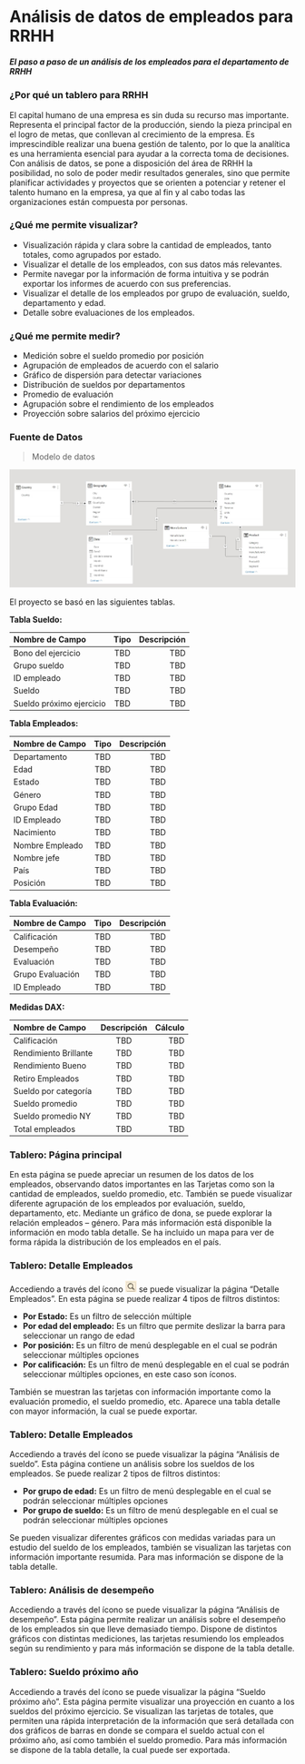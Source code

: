 # Análisis de datos de empleados para RRHH
##### El paso a paso de un análisis de los empleados para el departamento de RRHH

### ¿Por qué un tablero para RRHH

El capital humano de una empresa es sin duda su recurso mas importante. Representa el principal factor de la producción, siendo la pieza principal en el logro de metas, que conllevan al crecimiento de la empresa.
Es imprescindible realizar una buena gestión de talento, por lo que la analítica es una herramienta esencial para ayudar a la correcta toma de decisiones. 
Con análisis de datos, se pone a disposición del área de RRHH la posibilidad, no solo de poder medir resultados generales, sino que permite planificar actividades y proyectos que se orienten a potenciar y retener el talento humano en la empresa, ya que al fin y al cabo todas las organizaciones están compuesta por personas.

### ¿Qué me permite visualizar?

- Visualización rápida y clara sobre la cantidad de empleados, tanto totales, como agrupados por estado.
- Visualizar el detalle de los empleados, con sus datos más relevantes.
- Permite navegar por la información de forma intuitiva y se podrán exportar los informes de acuerdo con sus preferencias.
- Visualizar el detalle de los empleados por grupo de evaluación, sueldo, departamento y edad.
- Detalle sobre evaluaciones de los empleados.

### ¿Qué me permite medir?
- Medición sobre el sueldo promedio por posición
- Agrupación de empleados de acuerdo con el salario
- Gráfico de dispersión para detectar variaciones
- Distribución de sueldos por departamentos
- Promedio de evaluación
- Agrupación sobre el rendimiento de los empleados
- Proyección sobre salarios del próximo ejercicio

### Fuente de Datos

> Modelo de datos

![](https://github.com/marips67/Archivos/blob/main/EjemplosGIT/Foto3.jpg)


El proyecto se basó en las siguientes tablas.

**Tabla Sueldo:**

| Nombre de Campo  | Tipo  | Descripción |
| :------------ |:---------------:| -----:|
| Bono del ejercicio      | TBD | TBD |
| Grupo sueldo      | TBD        |   TBD |
|ID empleado | TBD        |    TBD |
|Sueldo | TBD       |  TBD |
|Sueldo próximo ejercicio | TBD       |   TBD |


**Tabla Empleados:**

| Nombre de Campo  | Tipo  | Descripción |
| :------------ |:---------------:| -----:|
| Departamento     | TBD | TBD |
| Edad    | TBD        |   TBD |
|Estado | TBD        |    TBD |
|Género | TBD       |  TBD |
|Grupo Edad | TBD       |   TBD |
| ID Empleado     | TBD | TBD |
| Nacimiento    | TBD        |   TBD |
|Nombre Empleado | TBD        |    TBD |
|Nombre jefe | TBD       |  TBD |
|País | TBD       |   TBD |
|Posición | TBD       |   TBD |

**Tabla Evaluación:**

| Nombre de Campo  | Tipo  | Descripción |
| :------------ |:---------------:| -----:|
| Calificación     | TBD | TBD |
| Desempeño    | TBD        |   TBD |
|Evaluación | TBD        |    TBD |
|Grupo Evaluación | TBD       |  TBD |
|ID Empleado | TBD       |   TBD |


**Medidas DAX:**

| Nombre de Campo  | Descripción  | Cálculo |
| :------------ |:---------------:| -----:|
| Calificación     | TBD | TBD |
| Rendimiento Brillante    | TBD        |   TBD |
|Rendimiento Bueno | TBD        |    TBD |
|Retiro Empleados | TBD       |  TBD |
|Sueldo por categoría | TBD       |   TBD |
| Sueldo promedio     | TBD | TBD |
| Sueldo promedio NY     | TBD | TBD |
| Total empleados     | TBD | TBD |


### Tablero: Página principal

En esta página se puede apreciar un resumen de los datos de los empleados, observando datos importantes en las Tarjetas como son la cantidad de empleados, sueldo promedio, etc.
También se puede visualizar diferente agrupación de los empleados por evaluación, sueldo, departamento, etc. Mediante un gráfico de dona, se puede explorar la relación empleados – género.
Para más información está disponible la información en modo tabla detalle. 
Se ha incluido un mapa para ver de forma rápida la distribución de los empleados en el país.



### Tablero: Detalle Empleados

Accediendo a través del ícono <img src="https://github.com/marips67/Archivos/blob/main/EjemplosGIT/Detalle.jpg" width="20px" height="20px"> se puede visualizar la página “Detalle Empleados”. En esta página se puede realizar 4 tipos de filtros distintos:
- **Por Estado:** Es un filtro de selección múltiple
- **Por edad del empleado:** Es un filtro que permite deslizar la barra para seleccionar un rango de edad
- **Por posición:** Es un filtro de menú desplegable en el cual se podrán seleccionar múltiples opciones
- **Por calificación:** Es un filtro de menú desplegable en el cual se podrán seleccionar múltiples opciones, en este caso son íconos.

También se muestran las tarjetas con información importante como la evaluación promedio, el sueldo promedio, etc.
Aparece una tabla detalle con mayor información, la cual se puede exportar.


### Tablero: Detalle Empleados

Accediendo a través del ícono   se puede visualizar la página “Análisis de sueldo”. Esta página contiene un análisis sobre los sueldos de los empleados. Se puede realizar 2 tipos de filtros distintos:
- **Por grupo de edad:** Es un filtro de menú desplegable en el cual se podrán seleccionar múltiples opciones
- **Por grupo de sueldo:** Es un filtro de menú desplegable en el cual se podrán seleccionar múltiples opciones

Se pueden visualizar diferentes gráficos con medidas variadas para un estudio del sueldo de los empleados, también se visualizan las tarjetas con información importante resumida.
Para mas información se dispone de la tabla detalle.


### Tablero: Análisis de desempeño

Accediendo a través del ícono   se puede visualizar la página “Análisis de desempeño”. Esta página permite realizar un análisis sobre el desempeño de los empleados sin que lleve demasiado tiempo.
Dispone de distintos gráficos con distintas mediciones, las tarjetas resumiendo los empleados según su rendimiento y para más información se dispone de la tabla detalle.


### Tablero: Sueldo próximo año

Accediendo a través del ícono   se puede visualizar la página “Sueldo próximo año”. Esta página permite visualizar una proyección en cuanto a los sueldos del próximo ejercicio.
Se visualizan las tarjetas de totales, que permiten una rápida interpretación de la información que será detallada con dos gráficos de barras en donde se compara el sueldo actual con el próximo año, así como también el sueldo promedio.
Para más información se dispone de la tabla detalle, la cual puede ser exportada.
